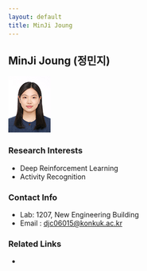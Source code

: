 ```yaml
---
layout: default
title: MinJi Joung
---
```


## MinJi Joung (정민지)
![profile](../assets/img/profile_minjijeong.jpeg)

### Research Interests
* Deep Reinforcement Learning
* Activity Recognition

### Contact Info
* Lab: 1207, New Engineering Building
* Email : djc06015@konkuk.ac.kr

### Related Links
*
